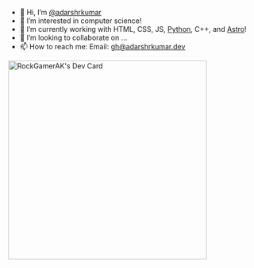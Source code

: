 - 👋 Hi, I’m [@adarshrkumar](https://github.com/adarshrkumar)
- 👀 I’m interested in computer science!
- 🌱 I’m currently working with HTML, CSS, JS, [Python](https://python.org), C++, and [Astro](https://astro.build)!
- 💞️ I’m looking to collaborate on ...
- 📫 How to reach me: Email: [gh@adarshrkumar.dev](mailto:gh@adarshrkumar.dev)

<a href="https://app.daily.dev/adarshrkumar" width="100%">
  <img alt="RockGamerAK's Dev Card" src="https://api.daily.dev/devcards/f0e83bd18f9d4d2a927a495cb8c2bf31.png?r=zwc" width="400" >
</div>
  
<!---
  adarshrkumar/adarshrkumar is a ✨ special ✨ repository because its `README.md` (this file) appears on your GitHub profile.
  You can click the Preview link to take a look at your changes.
--->
